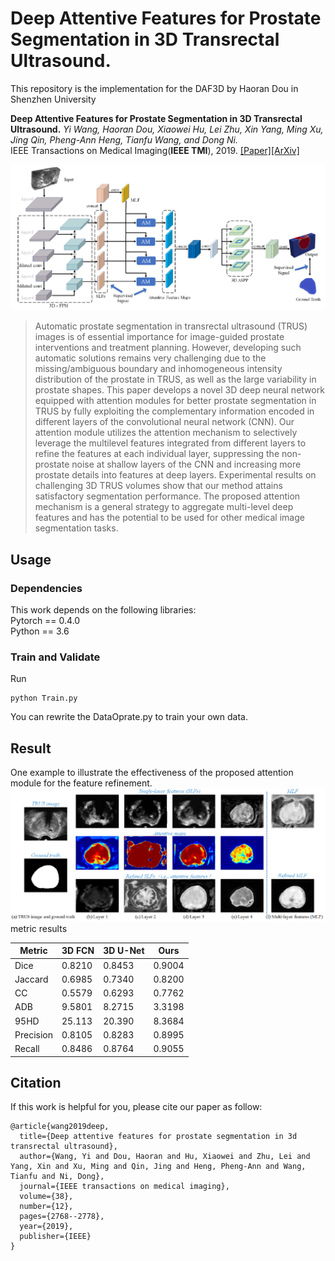 # Deep Attentive Features for Prostate Segmentation in 3D Transrectal Ultrasound. 
This repository is the implementation for the DAF3D by Haoran Dou in Shenzhen University  

**Deep Attentive Features for Prostate Segmentation in 3D Transrectal Ultrasound.** 
*Yi Wang, Haoran Dou, Xiaowei Hu, Lei Zhu, Xin Yang, Ming Xu, Jing Qin, Pheng-Ann Heng, Tianfu Wang, and Dong Ni.*   
IEEE Transactions on Medical Imaging(**IEEE TMI**), 2019. [[Paper]](https://ieeexplore.ieee.org/document/8698868)[[ArXiv]](https://arxiv.org/abs/1907.01743)
  
![framwork](img/framework.png)  

> Automatic prostate segmentation in transrectal ultrasound (TRUS) images is of essential importance for image-guided prostate interventions and treatment planning. However, developing such automatic solutions remains very challenging due to the missing/ambiguous boundary and inhomogeneous intensity distribution of the prostate in TRUS, as well as the large variability in prostate shapes. This paper develops a novel 3D deep neural network equipped with attention modules for better prostate segmentation in TRUS by fully exploiting the complementary information encoded in different layers of the convolutional neural network (CNN). Our attention module utilizes the attention mechanism to selectively leverage the multilevel features integrated from different layers to refine the features at each individual layer, suppressing the non-prostate noise at shallow layers of the CNN and increasing more prostate details into features at deep layers. Experimental results on challenging 3D TRUS volumes show that our method attains satisfactory segmentation performance. The proposed attention mechanism is a general strategy to aggregate multi-level deep features and has the potential to be used for other medical image segmentation tasks.

## Usage  
### Dependencies  
This work depends on the following libraries:  
Pytorch == 0.4.0  
Python == 3.6  

### Train and Validate
Run  
```
python Train.py
```
You can rewrite the DataOprate.py to train your own data.

## Result
One example to illustrate the effectiveness of the proposed attention module for the feature refinement.  
![result](img/attentionresult.png)    
metric results  
  
| Metric    | 3D FCN | 3D U-Net | Ours   |
| ------    | ------ | ------   | ------ |
| Dice      | 0.8210 | 0.8453   | 0.9004 |
| Jaccard   | 0.6985 | 0.7340   | 0.8200 |
| CC        | 0.5579 | 0.6293   | 0.7762 |
| ADB       | 9.5801 | 8.2715   | 3.3198 |
| 95HD      | 25.113 | 20.390   | 8.3684 |
| Precision | 0.8105 | 0.8283   | 0.8995 |
| Recall    | 0.8486 | 0.8764   | 0.9055 |
  
## Citation  
If this work is helpful for you, please cite our paper as follow:   
```
@article{wang2019deep,
  title={Deep attentive features for prostate segmentation in 3d transrectal ultrasound},
  author={Wang, Yi and Dou, Haoran and Hu, Xiaowei and Zhu, Lei and Yang, Xin and Xu, Ming and Qin, Jing and Heng, Pheng-Ann and Wang, Tianfu and Ni, Dong},
  journal={IEEE transactions on medical imaging},
  volume={38},
  number={12},
  pages={2768--2778},
  year={2019},
  publisher={IEEE}
}
```
